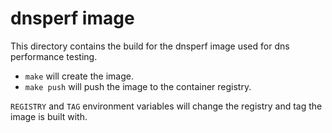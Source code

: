 # dnsperf image

This directory contains the build for the dnsperf image used for dns
performance testing.

* `make` will create the image.
* `make push` will push the image to the container registry.

`REGISTRY` and `TAG` environment variables will change the registry and tag the
image is built with.
